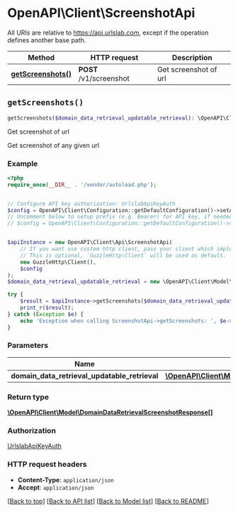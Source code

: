 # OpenAPI\Client\ScreenshotApi

All URIs are relative to https://api.urlslab.com, except if the operation defines another base path.

| Method | HTTP request | Description |
| ------------- | ------------- | ------------- |
| [**getScreenshots()**](ScreenshotApi.md#getScreenshots) | **POST** /v1/screenshot | Get screenshot of url |


## `getScreenshots()`

```php
getScreenshots($domain_data_retrieval_updatable_retrieval): \OpenAPI\Client\Model\DomainDataRetrievalScreenshotResponse[]
```

Get screenshot of url

Get screenshot of any given url

### Example

```php
<?php
require_once(__DIR__ . '/vendor/autoload.php');


// Configure API key authorization: UrlslabApiKeyAuth
$config = OpenAPI\Client\Configuration::getDefaultConfiguration()->setApiKey('X-URLSLAB-KEY', 'YOUR_API_KEY');
// Uncomment below to setup prefix (e.g. Bearer) for API key, if needed
// $config = OpenAPI\Client\Configuration::getDefaultConfiguration()->setApiKeyPrefix('X-URLSLAB-KEY', 'Bearer');


$apiInstance = new OpenAPI\Client\Api\ScreenshotApi(
    // If you want use custom http client, pass your client which implements `GuzzleHttp\ClientInterface`.
    // This is optional, `GuzzleHttp\Client` will be used as default.
    new GuzzleHttp\Client(),
    $config
);
$domain_data_retrieval_updatable_retrieval = new \OpenAPI\Client\Model\DomainDataRetrievalUpdatableRetrieval(); // \OpenAPI\Client\Model\DomainDataRetrievalUpdatableRetrieval

try {
    $result = $apiInstance->getScreenshots($domain_data_retrieval_updatable_retrieval);
    print_r($result);
} catch (Exception $e) {
    echo 'Exception when calling ScreenshotApi->getScreenshots: ', $e->getMessage(), PHP_EOL;
}
```

### Parameters

| Name | Type | Description  | Notes |
| ------------- | ------------- | ------------- | ------------- |
| **domain_data_retrieval_updatable_retrieval** | [**\OpenAPI\Client\Model\DomainDataRetrievalUpdatableRetrieval**](../Model/DomainDataRetrievalUpdatableRetrieval.md)|  | [optional] |

### Return type

[**\OpenAPI\Client\Model\DomainDataRetrievalScreenshotResponse[]**](../Model/DomainDataRetrievalScreenshotResponse.md)

### Authorization

[UrlslabApiKeyAuth](../../README.md#UrlslabApiKeyAuth)

### HTTP request headers

- **Content-Type**: `application/json`
- **Accept**: `application/json`

[[Back to top]](#) [[Back to API list]](../../README.md#endpoints)
[[Back to Model list]](../../README.md#models)
[[Back to README]](../../README.md)
